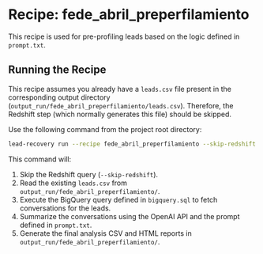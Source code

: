 # Recipe: fede_abril_preperfilamiento

This recipe is used for pre-profiling leads based on the logic defined in `prompt.txt`.

## Running the Recipe

This recipe assumes you already have a `leads.csv` file present in the corresponding output directory (`output_run/fede_abril_preperfilamiento/leads.csv`). Therefore, the Redshift step (which normally generates this file) should be skipped.

Use the following command from the project root directory:

```bash
lead-recovery run --recipe fede_abril_preperfilamiento --skip-redshift
```

This command will:
1.  Skip the Redshift query (`--skip-redshift`).
2.  Read the existing `leads.csv` from `output_run/fede_abril_preperfilamiento/`.
3.  Execute the BigQuery query defined in `bigquery.sql` to fetch conversations for the leads.
4.  Summarize the conversations using the OpenAI API and the prompt defined in `prompt.txt`.
5.  Generate the final analysis CSV and HTML reports in `output_run/fede_abril_preperfilamiento/`. 